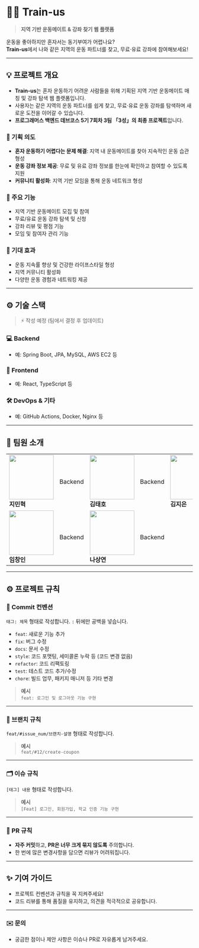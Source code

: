 # 🏃‍♂️ Train-us

> **지역 기반 운동메이트 & 강좌 찾기 웹 플랫폼**

운동을 좋아하지만 혼자서는 동기부여가 어렵나요?  
**Train-us**에서 나와 같은 지역의 운동 파트너를 찾고, 무료·유료 강좌에 참여해보세요!

---

## 💡 프로젝트 개요

- **Train-us**는 혼자 운동하기 어려운 사람들을 위해 기획된 지역 기반 운동메이트 매칭 및 강좌 탐색 웹 플랫폼입니다.
- 사용자는 같은 지역의 운동 파트너를 쉽게 찾고, 무료·유료 운동 강좌를 탐색하며 새로운 도전을 이어갈 수 있습니다.
- **프로그래머스 백엔드 데브코스 5기 7회차 3팀 「3성」의 최종 프로젝트**입니다.

### 🎯 기획 의도

- **혼자 운동하기 어렵다는 문제 해결**: 지역 내 운동메이트를 찾아 지속적인 운동 습관 형성
- **운동 강좌 정보 제공**: 무료 및 유료 강좌 정보를 한눈에 확인하고 참여할 수 있도록 지원
- **커뮤니티 활성화**: 지역 기반 모임을 통해 운동 네트워크 형성

### 🚀 주요 기능

- 지역 기반 운동메이트 모집 및 참여
- 무료/유료 운동 강좌 탐색 및 신청
- 강좌 리뷰 및 평점 기능
- 모임 및 참여자 관리 기능

### 💪 기대 효과

- 운동 지속률 향상 및 건강한 라이프스타일 형성
- 지역 커뮤니티 활성화
- 다양한 운동 경험과 네트워킹 제공

---

## ⚙️ 기술 스택

> ⚡ 작성 예정 (팀에서 결정 후 업데이트)

### 💻 Backend

- 예: Spring Boot, JPA, MySQL, AWS EC2 등

### 🎨 Frontend

- 예: React, TypeScript 등

### 🛠️ DevOps & 기타

- 예: GitHub Actions, Docker, Nginx 등

---

## 👥 팀원 소개

|                                                                                                                                |        |                                                                                                                               |        |                                                                                                                               |
| ------------------------------------------------------------------------------------------------------------------------------ | ------ | ----------------------------------------------------------------------------------------------------------------------------- | ------ | ----------------------------------------------------------------------------------------------------------------------------- |
| <a href="https://github.com/Ji-minhyeok"><img src="https://avatars.githubusercontent.com/u/87597610?v=4" width="120px" /></a><br/>**지민혁** | Backend | <a href="https://github.com/taeho4523"><img src="https://avatars.githubusercontent.com/u/126849653?v=4" width="120px" /></a><br/>**김태호** | Backend | <a href="https://github.com/iamjieunkim"><img src="https://avatars.githubusercontent.com/u/83564946?v=4" width="120px" /></a><br/>**김지은** |
| <a href="https://github.com/cba700"><img src="https://avatars.githubusercontent.com/u/145960657?v=4" width="120px" /></a><br/>**임창인**    | Backend | <a href="https://github.com/ense333"><img src="https://avatars.githubusercontent.com/u/58220151?v=4" width="120px" /></a><br/>**나상연**  | Backend |                                                                                                                               |

---

## ⚙️ 프로젝트 규칙

### 💬 Commit 컨벤션

`태그: 제목` 형태로 작성합니다. `:` 뒤에만 공백을 넣습니다.

- `feat`: 새로운 기능 추가
- `fix`: 버그 수정
- `docs`: 문서 수정
- `style`: 코드 포맷팅, 세미콜론 누락 등 (코드 변경 없음)
- `refactor`: 코드 리팩토링
- `test`: 테스트 코드 추가/수정
- `chore`: 빌드 업무, 패키지 매니저 등 기타 변경

> **예시**  
> `feat: 로그인 및 로그아웃 기능 구현`

---

### 🌿 브랜치 규칙

`feat/#issue_num/브랜치-설명` 형태로 작성합니다.

> **예시**  
> `feat/#12/create-coupon`

---

### 🗂️ 이슈 규칙

`[태그] 내용` 형태로 작성합니다.

> **예시**  
> `[Feat] 로그인, 회원가입, 학교 인증 기능 구현`

---

### 🔀 PR 규칙

- **자주 커밋**하고, **PR은 너무 크게 묶지 않도록** 주의합니다.  
- 한 번에 많은 변경사항을 담으면 리뷰가 어려워집니다.

---

## ✨ 기여 가이드

- 프로젝트 컨벤션과 규칙을 꼭 지켜주세요!
- 코드 리뷰를 통해 품질을 유지하고, 의견을 적극적으로 공유합니다.

---

### ✉️ 문의

- 궁금한 점이나 제안 사항은 이슈나 PR로 자유롭게 남겨주세요.
